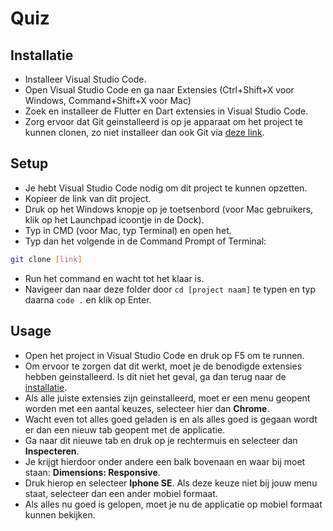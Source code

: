 # Quiz

## Installatie
- Installeer Visual Studio Code.
- Open Visual Studio Code en ga naar Extensies (Ctrl+Shift+X voor Windows, Command+Shift+X voor Mac)
- Zoek en installeer de Flutter en Dart extensies in Visual Studio Code.
- Zorg ervoor dat Git geinstalleerd is op je apparaat om het project te kunnen clonen, zo niet installeer dan ook Git via [deze link](https://git-scm.com/downloads).


## Setup

- Je hebt Visual Studio Code nodig om dit project te kunnen opzetten.
- Kopieer de link van dit project.
- Druk op het Windows knopje op je toetsenbord (voor Mac gebruikers, klik op het Launchpad icoontje in de Dock).
- Typ in CMD (voor Mac, typ Terminal) en open het.
- Typ dan het volgende in de Command Prompt of Terminal: 
```bash
git clone [link]
```
- Run het command en wacht tot het klaar is.
- Navigeer dan naar deze folder door ```cd [project naam]``` te typen en typ daarna ```code .``` en klik op Enter.

## Usage

- Open het project in Visual Studio Code en druk op F5 om te runnen.
- Om ervoor te zorgen dat dit werkt, moet je de benodigde extensies hebben geinstalleerd. Is dit niet het geval, ga dan terug naar de [installatie](#installatie).
- Als alle juiste extensies zijn geinstalleerd, moet er een menu geopent worden met een aantal keuzes, selecteer hier dan **Chrome**.
- Wacht even tot alles goed geladen is en als alles goed is gegaan wordt er dan een nieuw tab geopent met de applicatie.
- Ga naar dit nieuwe tab en druk op je rechtermuis en selecteer dan **Inspecteren**.
- Je krijgt hierdoor onder andere een balk bovenaan en waar bij moet staan: **Dimensions: Responsive**.
- Druk hierop en selecteer **Iphone SE**. Als deze keuze niet bij jouw menu staat, selecteer dan een ander mobiel formaat.
- Als alles nu goed is gelopen, moet je nu de applicatie op mobiel formaat kunnen bekijken.

